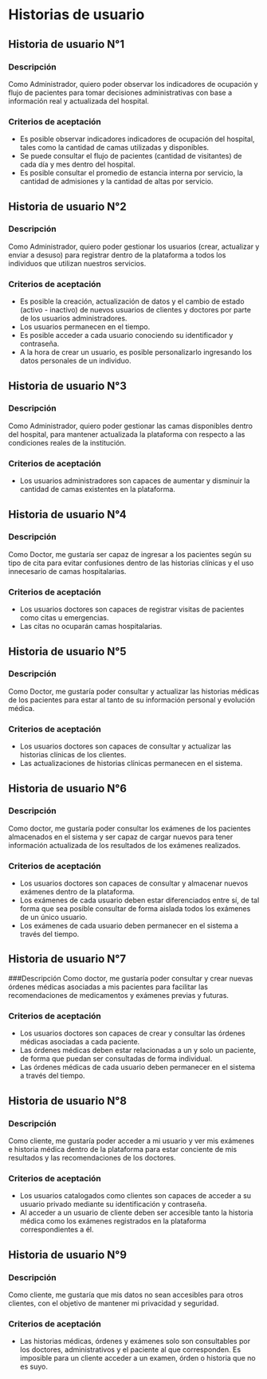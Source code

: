 # Historias de usuario

## Historia de usuario N°1
### Descripción
Como Administrador, quiero poder observar los indicadores de ocupación y flujo de pacientes para tomar decisiones administrativas con base a información real y actualizada del hospital. 

### Criterios de aceptación
* Es posible observar indicadores indicadores de ocupación del hospital, tales como la cantidad de camas utilizadas y disponibles. 
* Se puede consultar el flujo de pacientes (cantidad de visitantes) de cada día y mes dentro del hospital.
* Es posible consultar el promedio de estancia interna por servicio, la cantidad de admisiones y la cantidad de altas por servicio. 

## Historia de usuario N°2
### Descripción
Como Administrador, quiero poder gestionar los usuarios (crear, actualizar y enviar a desuso) para registrar dentro de la plataforma a todos los individuos que utilizan nuestros servicios. 

### Criterios de aceptación
* Es posible la creación, actualización de datos y el cambio de estado (activo - inactivo) de nuevos usuarios de clientes y doctores por parte de los usuarios administradores.
* Los usuarios permanecen en el tiempo. 
* Es posible acceder a cada usuario conociendo su identificador y contraseña.
* A la hora de crear un usuario, es posible personalizarlo ingresando los datos personales de un individuo. 

## Historia de usuario N°3
### Descripción
Como Administrador, quiero poder gestionar las camas disponibles dentro del hospital, para mantener actualizada la plataforma con respecto a las condiciones reales de la institución. 

### Criterios de aceptación
* Los usuarios administradores son capaces de aumentar y disminuir la cantidad de camas existentes en la plataforma.

## Historia de usuario N°4
### Descripción
Como Doctor, me gustaría ser capaz de ingresar a los pacientes según su tipo de cita para evitar confusiones dentro de las historias clínicas y el uso innecesario de camas hospitalarias. 

### Criterios de aceptación
* Los usuarios doctores son capaces de registrar visitas de pacientes como citas u emergencias.
* Las citas no ocuparán camas hospitalarias.

## Historia de usuario N°5 
### Descripción
Como Doctor, me gustaría poder consultar y actualizar las historias médicas de los pacientes para estar al tanto de su información personal y evolución médica. 

### Criterios de aceptación
* Los usuarios doctores son capaces de consultar y actualizar las historias clínicas de los clientes.
* Las actualizaciones de historias clínicas permanecen en el sistema.

## Historia de usuario N°6
### Descripción 
Como doctor, me gustaría poder consultar los exámenes de los pacientes almacenados en el sistema y ser capaz de cargar nuevos para tener información actualizada de los resultados de los exámenes realizados. 

### Criterios de aceptación
* Los usuarios doctores son capaces de consultar y almacenar nuevos exámenes dentro de la plataforma.
* Los exámenes de cada usuario deben estar diferenciados entre sí, de tal forma que sea posible consultar de forma aislada todos los exámenes de un único usuario.
* Los exámenes de cada usuario deben permanecer en el sistema a través del tiempo.

## Historia de usuario N°7
###Descripción 
Como doctor, me gustaría poder consultar y crear nuevas órdenes médicas asociadas a mis pacientes para facilitar las recomendaciones de medicamentos y exámenes previas y futuras. 

### Criterios de aceptación 
* Los usuarios doctores son capaces de crear y consultar las órdenes médicas asociadas a cada paciente.
* Las órdenes médicas deben estar relacionadas a un y solo un paciente, de forma que puedan ser consultadas de forma individual.
* Las órdenes médicas de cada usuario deben permanecer en el sistema a través del tiempo.

## Historia de usuario N°8 
### Descripción
Como cliente, me gustaría poder acceder a mi usuario y ver mis exámenes e historia médica dentro de la plataforma para estar conciente de mis resultados y las recomendaciones de los doctores. 

### Criterios de aceptación 
* Los usuarios catalogados como clientes son capaces de acceder a su usuario privado mediante su identificación y contraseña.
* Al acceder a un usuario de cliente deben ser accesible tanto la historia médica como los exámenes registrados en la plataforma correspondientes a él.

## Historia de usuario N°9
### Descripción 
Como cliente, me gustaría que mis datos no sean accesibles para otros clientes, con el objetivo de mantener mi privacidad y seguridad. 

### Criterios de aceptación 
* Las historias médicas, órdenes y exámenes solo son consultables por los doctores, administrativos y el paciente al que corresponden. Es imposible para un cliente acceder a un examen, órden o historia que no es suyo.




